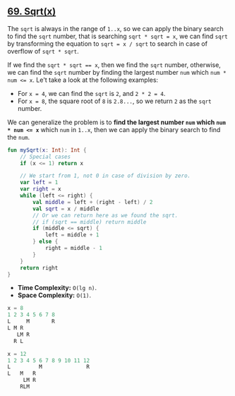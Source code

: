 ## [69. Sqrt(x)](https://leetcode.com/problems/sqrtx)

The `sqrt` is always in the range of `1..x`, so we can apply the binary search to find the `sqrt` number, that is searching `sqrt * sqrt = x`, we can find `sqrt` by transforming the equation to `sqrt = x / sqrt` to search in case of overflow of `sqrt * sqrt`.

If we find the `sqrt * sqrt == x`, then we find the `sqrt` number, otherwise, we can find the `sqrt` number by finding the largest number `num` which `num * num <= x`. Le't take a look at the following examples:
* For `x = 4`, we can find the `sqrt` is `2`, and `2 * 2 = 4`.
* For `x = 8`, the square root of `8` is `2.8...`, so we return `2` as the `sqrt` number.

We can generalize the problem is to **find the largest number `num` which `num * num <= x`** which `num` in `1..x`, then we can apply the binary search to find the `num`.

```kotlin
fun mySqrt(x: Int): Int {
    // Special cases
    if (x <= 1) return x

    // We start from 1, not 0 in case of division by zero.
    var left = 1
    var right = x
    while (left <= right) {
        val middle = left + (right - left) / 2
        val sqrt = x / middle
        // Or we can return here as we found the sqrt.
        // if (sqrt == middle) return middle
        if (middle <= sqrt) {
            left = middle + 1
        } else {
            right = middle - 1
        }
    }    
    return right 
}
```

* **Time Complexity:** `O(lg n)`.
* **Space Complexity:** `O(1)`.

```js
x = 8
1 2 3 4 5 6 7 8
L     M       R
L M R
   LM R
  R L  

x = 12
1 2 3 4 5 6 7 8 9 10 11 12
L         M              R
L   M   R
     LM R
    RLM
```
